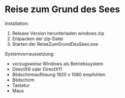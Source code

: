 ﻿# Reise zum Grund des Sees

Installation:

1. Release Version herunterladen windows.zip
2. Entpacken der zip-Datei
3. Starten der ReiseZumGrundDesSees.exe

Systemvorraussetzung:

- vorzugsweise Windows als Betriebssystem
- DirectX9 oder DirectX11
- Bildschirmauflösung 1920 x 1080 empfohlen
- Bildschirm
- Tastatur
- Maus